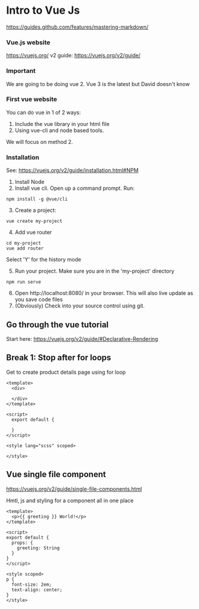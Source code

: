# Intro to Vue Js
https://guides.github.com/features/mastering-markdown/

### Vue.js website
https://vuejs.org/
v2 guide: https://vuejs.org/v2/guide/



### Important
We are going to be doing vue 2. Vue 3 is the latest but David doesn't know

### First vue website 
You can do vue in 1 of 2 ways:
1. Include the vue library in your html file
2. Using vue-cli and node based tools.

We will focus on method 2.

### Installation
See: https://vuejs.org/v2/guide/installation.html#NPM

1. Install Node
2. Install vue cli. Open up a command prompt. Run:
```
npm install -g @vue/cli
```
3. Create a project:
```
vue create my-project
```
4. Add vue router
```
cd my-project
vue add router
```
Select 'Y' for the history mode 

5. Run your project. Make sure you are in the 'my-project' directory
```
npm run serve
```
6. Open http://localhost:8080/ in your browser. This will also live update as you save code files
7. (Obviously) Check into your source control using git.


## Go through the vue tutorial
Start here: https://vuejs.org/v2/guide/#Declarative-Rendering

## Break 1: Stop after for loops
Get to create product details page using for loop
```
<template>
  <div>

  </div>
</template>

<script>
  export default {
    
  }
</script>

<style lang="scss" scoped>

</style>
```


## Vue single file component
https://vuejs.org/v2/guide/single-file-components.html

Hmtl, js and styling for a component all in one place

```
<template>
  <p>{{ greeting }} World!</p>
</template>

<script>
export default {
  props: {
    greeting: String
  }
}
</script>

<style scoped>
p {
  font-size: 2em;
  text-align: center;
}
</style>
```





